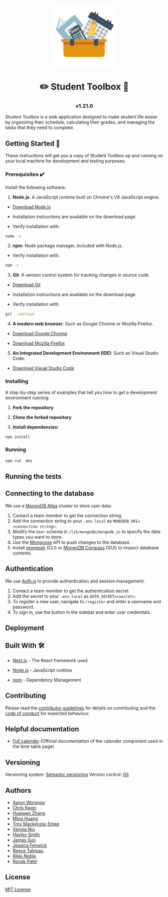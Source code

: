 <div style="text-align: center;">
  <img src="public/logo.svg" width="200" alt="Student Toolbox Logo" />
  <h1>✏️ Student Toolbox 📖</h1>
  <h3> v1.21.0</h3>
</div>


Student Toolbox is a web application designed to make student life easier by organizing their schedule, calculating their grades, and managing the tasks that they need to complete.

## Getting Started 🚀

These instructions will get you a copy of Student Toolbox up and running on your local machine for development and testing purposes.

### Prerequisites ✔️

Install the following software:

1.  **Node.js**: A JavaScript runtime built on Chrome's V8 JavaScript engine.

- [Download Node.js](https://nodejs.org/en/download/)

- Installation instructions are available on the download page.

- Verify installation with:

```bash
node -v
```

2.  **npm**: Node package manager, included with Node.js.

- Verify installation with:

```bash
npm -v
```

3.  **Git**: A version control system for tracking changes in source code.

- [Download Git](https://git-scm.com/downloads)

- Installation instructions are available on the download page.

- Verify installation with:

```bash
git --version
```

4.  **A modern web browser**: Such as Google Chrome or Mozilla Firefox.

- [Download Google Chrome](https://www.google.com/chrome/)

- [Download Mozilla Firefox](https://www.mozilla.org/en-US/firefox/new/)

5.  **An Integrated Development Environment (IDE)**: Such as Visual Studio Code.

- [Download Visual Studio Code](https://code.visualstudio.com/)

### Installing

A step-by-step series of examples that tell you how to get a development environment running:

1.  **Fork the repository**

2.  **Clone the forked repository**

3.  **Install dependencies:**

```bash
npm install
```

### Running

```bash
npm run  dev
```

## Running the tests

## Connecting to the database

We use a [MongoDB Atlas](https://www.mongodb.com/atlas) cluster to store user data:

1. Contact a team member to get the connection string.
2. Add the connection string to your `.env.local` as `MONGODB_URI=<connection string>`.
3. Modify the `User` schema in `/lib/mongodb/mongodb.js` to specify the data types you want to store.
4. Use the [Mongoose](https://mongoosejs.com/docs/guide.html) API to push changes to the database.
5. Install [mongosh](https://www.mongodb.com/docs/mongodb-shell/install/) (CLI) or [MongoDB Compass](https://www.mongodb.com/try/download/compass) (GUI) to inspect database contents.

## Authentication

We use [Auth.js](https://authjs.dev/) to provide authentication and session management:

1. Contact a team member to get the authentication secret
2. Add the secret to your `.env.local` as `AUTH_SECRET=<secret>`.
3. To register a new user, navigate to `/register` and enter a username and password.
4. To sign in, use the button in the sidebar and enter user credentials.

## Deployment

## Built With 🛠️

- [Next.js](https://nextjs.org/) - The React framework used

- [Node.js](https://nodejs.org/) - JavaScript runtime

- [npm](https://www.npmjs.com/) - Dependency Management

## Contributing

Please read the [contributor guidelines](https://github.com/Snacc-Overflow/student-toolbox/blob/main/CONTRIBUTING.md) for details on contributing and the [code of conduct](https://github.com/Snacc-Overflow/student-toolbox/blob/main/CODE_OF_CONDUCT.md) for expected behaviour.

## Helpful documentation

- [Full calender](https://fullcalendar.io/) (Official documentation of the calender component used in the time table page)

## Versioning

Versioning system: [Semantic versioning](https://semver.org/)
Version control: [Git](https://git-scm.com/)

## Authors

- [Aaron Worsnop](https://github.com/aaronworsnop)
- [Chris Kwon](https://github.com/hyukjun3)
- [Huaiwen Zhang](https://github.com/Deagle0422)
- [Ming Huang](https://github.com/minghan36)
- [Troy Mackenzie-Smee](https://github.com/tmacsmee)
- [Venxia Niu](https://github.com/vniu740)
- [Hayley Smith](https://github.com/hayley9080)
- [James Sun](https://github.com/y-sun311)
- [Jessica Fenwick](https://github.com/jessicafenwick)
- [Reece Talopau](https://github.com/rtal831)
- [Rikki Noble](https://github.com/rnob843)
- [Ronak Patel](https://github.com/Ronak1605)

## License

[MIT License](https://github.com/Snacc-Overflow/student-toolbox/blob/main/LICENSE)
